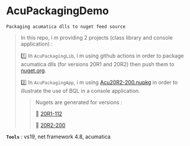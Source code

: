 # AcuPackagingDemo
```
Packaging acumatica dlls to nuget feed source
```

> In this repo, i m providing 2 projects (class library and console application) :
>
> :one: In `AcuPackagingLib`, i m using github actions in order to package acumatica dlls (for versions 20R1 and 20R2) then push them to [nuget.org](https://www.nuget.org/).
>
> :two: In `AcuPackagingApp`, i m using [Acu20R2-200.nupkg](https://www.nuget.org/packages/Acu20R2-200/) in order to illustrate the use of BQL in a console application.
>
>> Nugets are generated for versions :
>>
>> :pushpin: [20R1-112](https://www.nuget.org/packages/Acu20R1-112/)
>>
>> :pushpin: [20R2-200](https://www.nuget.org/packages/Acu20R2-200/)
>

**`Tools`** : vs19, net framework 4.8, acumatica